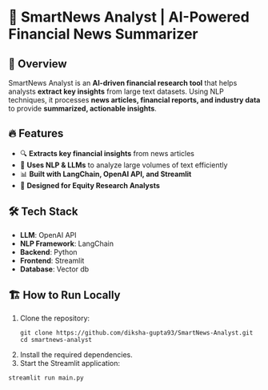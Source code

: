 # 📰 SmartNews Analyst | AI-Powered Financial News Summarizer  

## 📝 Overview
SmartNews Analyst is an **AI-driven financial research tool** that helps analysts **extract key insights** from large text datasets. Using NLP techniques, it processes **news articles, financial reports, and industry data** to provide **summarized, actionable insights**.

## 🔥 Features
- 🔍 **Extracts key financial insights** from news articles  
- 🧠 **Uses NLP & LLMs** to analyze large volumes of text efficiently  
- 📊 **Built with LangChain, OpenAI API, and Streamlit**  
- 🎯 **Designed for Equity Research Analysts**  

## 🛠️ Tech Stack
- **LLM**: OpenAI API  
- **NLP Framework**: LangChain  
- **Backend**: Python  
- **Frontend**: Streamlit  
- **Database**: Vector db  

## 🏗️ How to Run Locally
1. Clone the repository: 
   ```
   git clone https://github.com/diksha-gupta93/SmartNews-Analyst.git
   cd smartnews-analyst
   ```
2. Install the required dependencies.
3. Start the Streamlit application:
```
streamlit run main.py
```

